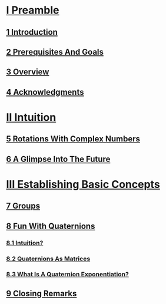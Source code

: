 <script src="load-mathjax.js" async></script>

# [I Preamble](https://07u.github.io/skills-github-pages/Preamble)
## [1 Introduction](https://07u.github.io/skills-github-pages/Preamble#1-introduction)
## [2 Prerequisites And Goals](https://07u.github.io/skills-github-pages/Preamble#2-prerequisites-and-goals)
## [3 Overview](https://07u.github.io/skills-github-pages/Preamble#3-overview)
## [4 Acknowledgments](https://07u.github.io/skills-github-pages/Preamble#4-acknowledgments)

# [II Intuition](https://07u.github.io/skills-github-pages/Intuition)
## [5 Rotations With Complex Numbers](https://07u.github.io/skills-github-pages/Intuition#5-rotations-with-complex-numbers)
## [6 A Glimpse Into The Future](https://07u.github.io/skills-github-pages/Intuition#6-a-glimpse-into-the-future)

# [III Establishing Basic Concepts](https://07u.github.io/skills-github-pages/EstablishingBasicConcepts)
## [7 Groups](https://07u.github.io/skills-github-pages/EstablishingBasicConcepts#7-groups)
## [8 Fun With Quaternions](https://07u.github.io/skills-github-pages/EstablishingBasicConcepts#8-fun-with-quaternions)
### [8.1 Intuition?](https://07u.github.io/skills-github-pages/EstablishingBasicConcepts#81-intuition)
### [8.2 Quaternions As Matrices](https://07u.github.io/skills-github-pages/EstablishingBasicConcepts#82-quaternions-as-matrices)
### [8.3 What Is A Quaternion Exponentiation?](https://07u.github.io/skills-github-pages/EstablishingBasicConcepts#83-what-is-a-quaternion-exponentiation)
## [9 Closing Remarks](https://07u.github.io/skills-github-pages/EstablishingBasicConcepts#9-closing-remarks)

# []()
## []()
## []()
## []()
## []()

# []()
## []()
### []()
### []()
## []()
